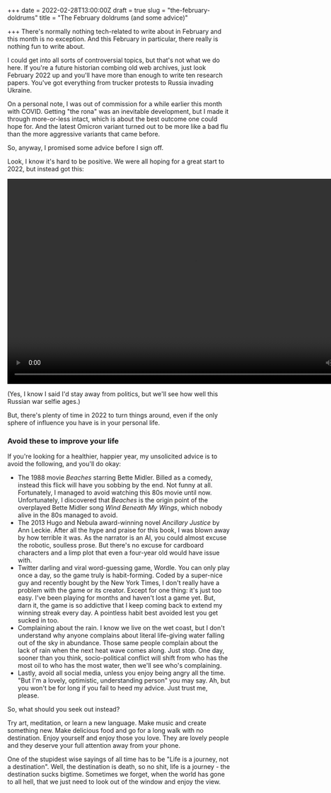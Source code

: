 +++
date = 2022-02-28T13:00:00Z
draft = true
slug = "the-february-doldrums"
title = "The February doldrums (and some advice)"

+++
There's normally nothing tech-related to write about in February and this month is no exception. And this February in particular, there really is nothing fun to write about.

I could get into all sorts of controversial topics, but that's not what we do here. If you're a future historian combing old web archives, just look February 2022 up and you'll have more than enough to write ten research papers. You've got everything from trucker protests to Russia invading Ukraine.

On a personal note, I was out of commission for a while earlier this month with COVID. Getting "the rona" was an inevitable development, but I made it through more-or-less intact, which is about the best outcome one could hope for. And the latest Omicron variant turned out to be more like a bad flu than the more aggressive variants that came before.

So, anyway, I promised some advice before I sign off.

<!--more-->

Look, I know it's hard to be positive. We were all hoping for a great start to 2022, but instead got this:

<video width="848" height="464" controls>
<source src="/images/russian_missles.mp4" type="video/mp4">
Your browser does not support the video tag.
</video>

(Yes, I know I said I'd stay away from politics, but we'll see how well this Russian war selfie ages.)

But, there's plenty of time in 2022 to turn things around, even if the only sphere of influence you have is in your personal life.

### Avoid these to improve your life

If you're looking for a healthier, happier year, my unsolicited advice is to avoid the following, and you'll do okay:

* The 1988 movie _Beaches_ starring Bette Midler. Billed as a comedy, instead this flick will have you sobbing by the end. Not funny at all. Fortunately, I managed to avoid watching this 80s movie until now. Unfortunately, I discovered that _Beaches_ is the origin point of the overplayed Bette Midler song _Wind Beneath My Wings_, which nobody alive in the 80s managed to avoid.
* The 2013 Hugo and Nebula award-winning novel _Ancillary Justice_ by Ann Leckie. After all the hype and praise for this book, I was blown away by how terrible it was. As the narrator is an AI, you could almost excuse the robotic, soulless prose. But there's no excuse for cardboard characters and a limp plot that even a four-year old would have issue with.
* Twitter darling and viral word-guessing game, Wordle. You can only play once a day, so the game truly is habit-forming. Coded by a super-nice guy and recently bought by the New York Times, I don't really have a problem with the game or its creator. Except for one thing: it's just too easy. I've been playing for months and haven't lost a game yet. But, darn it, the game is so addictive that I keep coming back to extend my winning streak every day. A pointless habit best avoided lest you get sucked in too.
* Complaining about the rain. I know we live on the wet coast, but I don't understand why anyone complains about literal life-giving water falling out of the sky in abundance. Those same people complain about the lack of rain when the next heat wave comes along. Just stop. One day, sooner than you think, socio-political conflict will shift from who has the most oil to who has the most water, then we'll see who's complaining.
* Lastly, avoid all social media, unless you enjoy being angry all the time. "But I'm a lovely, optimistic, understanding person" you may say. Ah, but you won't be for long if you fail to heed my advice. Just trust me, please.

 So, what should you seek out instead?

Try art, meditation, or learn a new language. Make music and create something new. Make delicious food and go for a long walk with no destination. Enjoy yourself and enjoy those you love. They are lovely people and they deserve your full attention away from your phone.

One of the stupidest wise sayings of all time has to be "Life is a journey, not a destination". Well, the destination is death, so no shit, life is a journey - the destination sucks bigtime. Sometimes we forget, when the world has gone to all hell, that we just need to look out of the window and enjoy the view.
